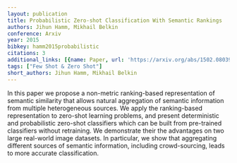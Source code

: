 ```yaml
---
layout: publication
title: Probabilistic Zero-shot Classification With Semantic Rankings
authors: Jihun Hamm, Mikhail Belkin
conference: Arxiv
year: 2015
bibkey: hamm2015probabilistic
citations: 3
additional_links: [{name: Paper, url: 'https://arxiv.org/abs/1502.08039'}]
tags: ["Few Shot & Zero Shot"]
short_authors: Jihun Hamm, Mikhail Belkin
---
```

In this paper we propose a non-metric ranking-based representation of
semantic similarity that allows natural aggregation of semantic information
from multiple heterogeneous sources. We apply the ranking-based representation
to zero-shot learning problems, and present deterministic and probabilistic
zero-shot classifiers which can be built from pre-trained classifiers without
retraining. We demonstrate their the advantages on two large real-world image
datasets. In particular, we show that aggregating different sources of semantic
information, including crowd-sourcing, leads to more accurate classification.